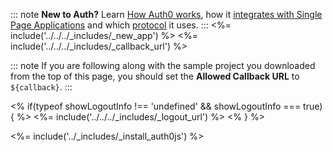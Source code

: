 ::: note
**New to Auth?** Learn [How Auth0 works](/overview), how it [integrates with Single Page Applications](/architecture-scenarios/application/spa-api) and which [protocol](/flows/concepts/single-page-login-flow) it uses.
:::
<%= include('../../../_includes/_new_app') %>
<%= include('../../../_includes/_callback_url') %>

::: note
If you are following along with the sample project you downloaded from the top of this page, you should set the **Allowed Callback URL** to `${callback}`.
:::

<% if(typeof showLogoutInfo !== 'undefined' && showLogoutInfo === true) { %>
<%= include('../../../_includes/_logout_url') %>
<% } %>

<%= include('../_includes/_install_auth0js') %>
